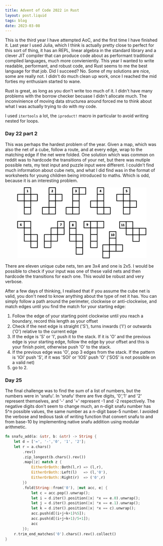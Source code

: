 ```yaml
---
title: Advent of Code 2022 in Rust
layout: post.liquid
tags: blog
date: 2023-03-08
---
```


This is the third year I have attempted AoC, and the first time I have finished it. Last year I used Julia, which I think is actually pretty close to perfect for this sort of thing, it has an REPL, linear algebra in the standard library and a clever JIT compiler that can produce code about as performant traditional compiled languages, much more convieniently. This year I wanted to write readable, performant, and robust code, and Rust seems to me the best language for that job. Did I succeed? No. Some of my solutions are nice, some are really not. I didn't do much clean up work, once I reached the mid forties my enthusiam started to wane.

Rust is great, as long as you don't write too much of it. I didn't have many problems with the borrow checker becuase I didn't allocate much. The inconvinience of moving data structurea around forced me to think about what I was actually trying to do with my code.

I used ```itertools``` a lot, the `iproduct!` macro in particular to avoid writing nested for loops.

### Day 22 part 2

This was perhaps the hardest problem of the year. Given a map, which was also the net of a cube, follow a route, and at every edge, wrap to the matching edge if the net were folded. One solution which was common on reddit was to hardcode the transitions of your net, but there was mutiple possible nets, my test input and puzzle input were different. I couldn't find much information about cube nets, and what I did find was in the format of worksheets for young children being introduced to maths. Which is odd, because it is an interesting problem.

<figure>
<img src="Cube_net_pic.png">
</figure>

There are eleven unique cube nets, ten are 3x4 and one is 2x5. I would be possible to check if your input was one of these valid nets and then hardcode the transitions for each one. This would be robust and very verbose.

After a few days of thinking, I realised that if you assume the cube net is valid, you don't need to know anything about the type of net it has. You can simply follow a path around the perimeter, clockwise or anti-clockwise, and match edges until you find the match for your starting edge:

1. Follow the edge of your starting point clockwise until you reach a boundary, record this length as your offset  
2. Check if the next edge is straight ('S'), turns inwards ('I') or outwards ('O') relative to the current edge  
3. If the edge is 'S' or 'I', push it to the stack. If it is 'O' and the previous edge is your starting edge, follow the edge by your offset and this is your finish point, otherwise push 'O' to the stack.  
4. If the previous edge was 'O', pop 3 edges from the stack. If the pattern is 'IOI' push 'S', if it was 'SOI' or 'IOS' push 'O' ('SOS' is not possible on a valid net)
5. go to 2.


### Day 25

The final challenge was to find the sum of a list of numbers, but the numbers were in 'snafu'. In 'snafu' there are five digits, '0','1' and '2' represent themselves, and '-' and '=' represent -1 and -2 respectively. The negative digits don't seem to change much, an n-digit snafu number has 5^n possible values, the same number as a n-digit base-5 number. I avoided the verbose and tedious task of writing function that convert snafu to and from base-10 by implementing native snafu addition using modular arithmetic.


``` rust
fn snafu_add(a: &str, b: &str) -> String {
    let d = ['=', '-','0', '1', '2'];
    let r = a.chars()
        .rev()
        .zip_longest(b.chars().rev())
        .map(|z| match z {
            EitherOrBoth::Both(l,r) => (l,r),
            EitherOrBoth::Left(l)   => (l,'0'),
            EitherOrBoth::Right(r)  => ('0',r)
        })
        .fold(String::from('0'), |mut acc, e| {
            let c = acc.pop().unwrap();
            let i = d.iter().position(|x| *x == e.0).unwrap();
            let j = d.iter().position(|x| *x == e.1).unwrap();
            let k = d.iter().position(|x| *x == c).unwrap();
            acc.push(d[(i+j+k+1)%5]);
            acc.push(d[(i+j+k+1)/5+1]);
            acc
        });
    r.trim_end_matches('0').chars().rev().collect()
}
```



